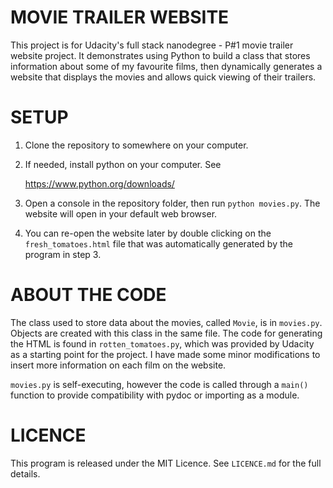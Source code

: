 MOVIE TRAILER WEBSITE
=====================

This project is for Udacity's full stack nanodegree - P#1 movie trailer
website project. It demonstrates using Python to build a class that stores
information about some of my favourite films, then dynamically generates a
website that displays the movies and allows quick viewing of their trailers.

SETUP
=====

1. Clone the repository to somewhere on your computer.

2. If needed, install python on your computer. See

	 https://www.python.org/downloads/

3. Open a console in the repository folder, then run `python movies.py`.
	 The website will open in your default web browser.

4. You can re-open the website later by double clicking on the 
	 `fresh_tomatoes.html` file that was automatically generated by the program
	 in step 3.

ABOUT THE CODE
==============

The class used to store data about the movies, called `Movie`, is in 
`movies.py`. Objects are created with this class in the same file. The code 
for generating the HTML is found in `rotten_tomatoes.py`, which was provided
by Udacity as a starting point for the project. I have made some minor
modifications to insert more information on each film on the website.

`movies.py` is self-executing, however the code is called through a `main()`
function to provide compatibility with pydoc or importing as a module.

LICENCE
=======

This program is released under the MIT Licence. See `LICENCE.md` for the
full details.
